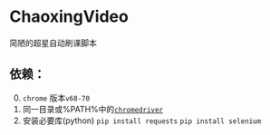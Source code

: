 # ChaoxingVideo
简陋的超星自动刷课脚本

## 依赖：
0. `chrome` 版本`v68-70`
1. 同一目录或%PATH%中的[`chromedriver`](https://sites.google.com/a/chromium.org/chromedriver/downloads)
2. 安装必要库(python)
`pip install requests`
`pip install selenium`
